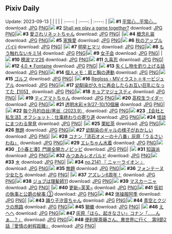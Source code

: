 ## Pixiv Daily
Update: 2023-09-13
|      |      |      |
| :----: | :----: | :----: |
|![](https://pixiv.microyu.workers.dev/c/240x480/img-master/img/2023/09/11/08/04/52/111628494_p0_master1200.jpg) **#1** [平常心…平常心…](https://www.pixiv.net/artworks/111628494) download: [JPG](https://pixiv.microyu.workers.dev/img-original/img/2023/09/11/08/04/52/111628494_p0.jpg) [PNG](https://pixiv.microyu.workers.dev/img-original/img/2023/09/11/08/04/52/111628494_p0.png)|![](https://pixiv.microyu.workers.dev/c/240x480/img-master/img/2023/09/11/00/01/14/111620923_p0_master1200.jpg) **#2** [Shall we play a game together?](https://www.pixiv.net/artworks/111620923) download: [JPG](https://pixiv.microyu.workers.dev/img-original/img/2023/09/11/00/01/14/111620923_p0.jpg) [PNG](https://pixiv.microyu.workers.dev/img-original/img/2023/09/11/00/01/14/111620923_p0.png)|![](https://pixiv.microyu.workers.dev/c/240x480/img-master/img/2023/09/12/00/21/08/111648011_p0_master1200.jpg) **#3** [愛されリネットちゃん](https://www.pixiv.net/artworks/111648011) download: [JPG](https://pixiv.microyu.workers.dev/img-original/img/2023/09/12/00/21/08/111648011_p0.jpg) [PNG](https://pixiv.microyu.workers.dev/img-original/img/2023/09/12/00/21/08/111648011_p0.png)|
|![](https://pixiv.microyu.workers.dev/c/240x480/img-master/img/2023/09/12/06/00/05/111652889_p0_master1200.jpg) **#4** [概念礼装](https://www.pixiv.net/artworks/111652889) download: [JPG](https://pixiv.microyu.workers.dev/img-original/img/2023/09/12/06/00/05/111652889_p0.jpg) [PNG](https://pixiv.microyu.workers.dev/img-original/img/2023/09/12/06/00/05/111652889_p0.png)|![](https://pixiv.microyu.workers.dev/c/240x480/img-master/img/2023/09/12/21/51/27/111669154_p0_master1200.jpg) **#5** [家族愛](https://www.pixiv.net/artworks/111669154) download: [JPG](https://pixiv.microyu.workers.dev/img-original/img/2023/09/12/21/51/27/111669154_p0.jpg) [PNG](https://pixiv.microyu.workers.dev/img-original/img/2023/09/12/21/51/27/111669154_p0.png)|![](https://pixiv.microyu.workers.dev/c/240x480/img-master/img/2023/09/12/00/07/11/111647471_p0_master1200.jpg) **#6** [秋のアップルパイⅱ](https://www.pixiv.net/artworks/111647471) download: [JPG](https://pixiv.microyu.workers.dev/img-original/img/2023/09/12/00/07/11/111647471_p0.jpg) [PNG](https://pixiv.microyu.workers.dev/img-original/img/2023/09/12/00/07/11/111647471_p0.png)|
|![](https://pixiv.microyu.workers.dev/c/240x480/img-master/img/2023/09/11/00/01/57/111621004_p0_master1200.jpg) **#7** [明星ヒマリ](https://www.pixiv.net/artworks/111621004) download: [JPG](https://pixiv.microyu.workers.dev/img-original/img/2023/09/11/00/01/57/111621004_p0.jpg) [PNG](https://pixiv.microyu.workers.dev/img-original/img/2023/09/11/00/01/57/111621004_p0.png)|![](https://pixiv.microyu.workers.dev/c/240x480/img-master/img/2023/09/11/11/39/31/111630992_p0_master1200.jpg) **#8** [もう触れないキミ14](https://www.pixiv.net/artworks/111630992) download: [JPG](https://pixiv.microyu.workers.dev/img-original/img/2023/09/11/11/39/31/111630992_p0.jpg) [PNG](https://pixiv.microyu.workers.dev/img-original/img/2023/09/11/11/39/31/111630992_p0.png)|![](https://pixiv.microyu.workers.dev/c/240x480/img-master/img/2023/09/12/01/02/47/111649171_p0_master1200.jpg) **#9** [女子会](https://www.pixiv.net/artworks/111649171) download: [JPG](https://pixiv.microyu.workers.dev/img-original/img/2023/09/12/01/02/47/111649171_p0.jpg) [PNG](https://pixiv.microyu.workers.dev/img-original/img/2023/09/12/01/02/47/111649171_p0.png)|
|![](https://pixiv.microyu.workers.dev/c/240x480/img-master/img/2023/09/11/18/34/16/111637638_p0_master1200.jpg) **#10** [穂波ママ26](https://www.pixiv.net/artworks/111637638) download: [JPG](https://pixiv.microyu.workers.dev/img-original/img/2023/09/11/18/34/16/111637638_p0.jpg) [PNG](https://pixiv.microyu.workers.dev/img-original/img/2023/09/11/18/34/16/111637638_p0.png)|![](https://pixiv.microyu.workers.dev/c/240x480/img-master/img/2023/09/11/00/00/33/111620837_p0_master1200.jpg) **#11** [久喜忍](https://www.pixiv.net/artworks/111620837) download: [JPG](https://pixiv.microyu.workers.dev/img-original/img/2023/09/11/00/00/33/111620837_p0.jpg) [PNG](https://pixiv.microyu.workers.dev/img-original/img/2023/09/11/00/00/33/111620837_p0.png)|![](https://pixiv.microyu.workers.dev/c/240x480/img-master/img/2023/09/12/20/24/02/111659118_p0_master1200.jpg) **#12** [4.0 ✦ Fontaine](https://www.pixiv.net/artworks/111659118) download: [JPG](https://pixiv.microyu.workers.dev/img-original/img/2023/09/12/20/24/02/111659118_p0.jpg) [PNG](https://pixiv.microyu.workers.dev/img-original/img/2023/09/12/20/24/02/111659118_p0.png)|
|![](https://pixiv.microyu.workers.dev/c/240x480/img-master/img/2023/09/11/00/05/00/111621203_p0_master1200.jpg) **#13** [失くし物を釣り上げる話](https://www.pixiv.net/artworks/111621203) download: [JPG](https://pixiv.microyu.workers.dev/img-original/img/2023/09/11/00/05/00/111621203_p0.jpg) [PNG](https://pixiv.microyu.workers.dev/img-original/img/2023/09/11/00/05/00/111621203_p0.png)|![](https://pixiv.microyu.workers.dev/c/240x480/img-master/img/2023/09/12/07/00/07/111653583_p0_master1200.jpg) **#14** [個人メモ：肩と胸の連動](https://www.pixiv.net/artworks/111653583) download: [JPG](https://pixiv.microyu.workers.dev/img-original/img/2023/09/12/07/00/07/111653583_p0.jpg) [PNG](https://pixiv.microyu.workers.dev/img-original/img/2023/09/12/07/00/07/111653583_p0.png)|![](https://pixiv.microyu.workers.dev/c/240x480/img-master/img/2023/09/11/20/41/31/111640791_master1200.jpg) **#15** [ゴルフ](https://www.pixiv.net/artworks/111640791) download: [JPG](https://pixiv.microyu.workers.dev/img-original/img/2023/09/11/20/41/31/111640791.jpg) [PNG](https://pixiv.microyu.workers.dev/img-original/img/2023/09/11/20/41/31/111640791.png)|
|![](https://pixiv.microyu.workers.dev/c/240x480/img-master/img/2023/09/11/00/16/49/111621659_p0_master1200.jpg) **#16** [Regloss・MVイラスト＋キービジュアル](https://www.pixiv.net/artworks/111621659) download: [JPG](https://pixiv.microyu.workers.dev/img-original/img/2023/09/11/00/16/49/111621659_p0.jpg) [PNG](https://pixiv.microyu.workers.dev/img-original/img/2023/09/11/00/16/49/111621659_p0.png)|![](https://pixiv.microyu.workers.dev/c/240x480/img-master/img/2023/09/12/00/03/49/111647337_p0_master1200.jpg) **#17** [幼馴染が久々に再会したらお互い巨乳になってた【105】](https://www.pixiv.net/artworks/111647337) download: [JPG](https://pixiv.microyu.workers.dev/img-original/img/2023/09/12/00/03/49/111647337_p0.jpg) [PNG](https://pixiv.microyu.workers.dev/img-original/img/2023/09/12/00/03/49/111647337_p0.png)|![](https://pixiv.microyu.workers.dev/c/240x480/img-master/img/2023/09/11/00/00/30/111620825_p0_master1200.jpg) **#18** [キュアマジェスティ](https://www.pixiv.net/artworks/111620825) download: [JPG](https://pixiv.microyu.workers.dev/img-original/img/2023/09/11/00/00/30/111620825_p0.jpg) [PNG](https://pixiv.microyu.workers.dev/img-original/img/2023/09/11/00/00/30/111620825_p0.png)|
|![](https://pixiv.microyu.workers.dev/c/240x480/img-master/img/2023/09/11/00/01/09/111620912_p0_master1200.jpg) **#19** [ティアマトちゃん](https://www.pixiv.net/artworks/111620912) download: [JPG](https://pixiv.microyu.workers.dev/img-original/img/2023/09/11/00/01/09/111620912_p0.jpg) [PNG](https://pixiv.microyu.workers.dev/img-original/img/2023/09/11/00/01/09/111620912_p0.png)|![](https://pixiv.microyu.workers.dev/c/240x480/img-master/img/2023/09/11/21/39/14/111642407_p0_master1200.jpg) **#20** [高校生ライダー](https://www.pixiv.net/artworks/111642407) download: [JPG](https://pixiv.microyu.workers.dev/img-original/img/2023/09/11/21/39/14/111642407_p0.jpg) [PNG](https://pixiv.microyu.workers.dev/img-original/img/2023/09/11/21/39/14/111642407_p0.png)|![](https://pixiv.microyu.workers.dev/c/240x480/img-master/img/2023/09/11/00/00/17/111620781_p0_master1200.jpg) **#21** [透明水彩＊9/27-10/10個展](https://www.pixiv.net/artworks/111620781) download: [JPG](https://pixiv.microyu.workers.dev/img-original/img/2023/09/11/00/00/17/111620781_p0.jpg) [PNG](https://pixiv.microyu.workers.dev/img-original/img/2023/09/11/00/00/17/111620781_p0.png)|
|![](https://pixiv.microyu.workers.dev/c/240x480/img-master/img/2023/09/11/17/15/20/111635936_p0_master1200.jpg) **#22** [每个月的白丝/黑丝（2023.9）](https://www.pixiv.net/artworks/111635936) download: [JPG](https://pixiv.microyu.workers.dev/img-original/img/2023/09/11/17/15/20/111635936_p0.jpg) [PNG](https://pixiv.microyu.workers.dev/img-original/img/2023/09/11/17/15/20/111635936_p0.png)|![](https://pixiv.microyu.workers.dev/c/240x480/img-master/img/2023/09/12/14/30/14/111659487_p0_master1200.jpg) **#23** [【会社と私生活】オフショット：仕事終わりの寄り道](https://www.pixiv.net/artworks/111659487) download: [JPG](https://pixiv.microyu.workers.dev/img-original/img/2023/09/12/14/30/14/111659487_p0.jpg) [PNG](https://pixiv.microyu.workers.dev/img-original/img/2023/09/12/14/30/14/111659487_p0.png)|![](https://pixiv.microyu.workers.dev/c/240x480/img-master/img/2023/09/11/21/00/30/111641302_p0_master1200.jpg) **#24** [怪談にまつわる発見](https://www.pixiv.net/artworks/111641302) download: [JPG](https://pixiv.microyu.workers.dev/img-original/img/2023/09/11/21/00/30/111641302_p0.jpg) [PNG](https://pixiv.microyu.workers.dev/img-original/img/2023/09/11/21/00/30/111641302_p0.png)|
|![](https://pixiv.microyu.workers.dev/c/240x480/img-master/img/2023/09/12/22/00/11/111669434_p0_master1200.jpg) **#25** [栗紅茶](https://www.pixiv.net/artworks/111669434) download: [JPG](https://pixiv.microyu.workers.dev/img-original/img/2023/09/12/22/00/11/111669434_p0.jpg) [PNG](https://pixiv.microyu.workers.dev/img-original/img/2023/09/12/22/00/11/111669434_p0.png)|![](https://pixiv.microyu.workers.dev/c/240x480/img-master/img/2023/09/11/00/01/05/111620906_p0_master1200.jpg) **#26** [無題](https://www.pixiv.net/artworks/111620906) download: [JPG](https://pixiv.microyu.workers.dev/img-original/img/2023/09/11/00/01/05/111620906_p0.jpg) [PNG](https://pixiv.microyu.workers.dev/img-original/img/2023/09/11/00/01/05/111620906_p0.png)|![](https://pixiv.microyu.workers.dev/c/240x480/img-master/img/2023/09/11/00/00/16/111620779_p0_master1200.jpg) **#27** [幼馴染のギャルの様子がおかしい](https://www.pixiv.net/artworks/111620779) download: [JPG](https://pixiv.microyu.workers.dev/img-original/img/2023/09/11/00/00/16/111620779_p0.jpg) [PNG](https://pixiv.microyu.workers.dev/img-original/img/2023/09/11/00/00/16/111620779_p0.png)|
|![](https://pixiv.microyu.workers.dev/c/240x480/img-master/img/2023/09/11/12/24/27/111631695_p0_master1200.jpg) **#28** [コナン「流石オメーの十八番」灰原「うるさいわね」](https://www.pixiv.net/artworks/111631695) download: [JPG](https://pixiv.microyu.workers.dev/img-original/img/2023/09/11/12/24/27/111631695_p0.jpg) [PNG](https://pixiv.microyu.workers.dev/img-original/img/2023/09/11/12/24/27/111631695_p0.png)|![](https://pixiv.microyu.workers.dev/c/240x480/img-master/img/2023/09/11/22/06/17/111643263_p0_master1200.jpg) **#29** [エレちゃん水着](https://www.pixiv.net/artworks/111643263) download: [JPG](https://pixiv.microyu.workers.dev/img-original/img/2023/09/11/22/06/17/111643263_p0.jpg) [PNG](https://pixiv.microyu.workers.dev/img-original/img/2023/09/11/22/06/17/111643263_p0.png)|![](https://pixiv.microyu.workers.dev/c/240x480/img-master/img/2023/09/11/00/26/29/111621970_p0_master1200.jpg) **#30** [【小春と湊】門扉全開カノピッピ](https://www.pixiv.net/artworks/111621970) download: [JPG](https://pixiv.microyu.workers.dev/img-original/img/2023/09/11/00/26/29/111621970_p0.jpg) [PNG](https://pixiv.microyu.workers.dev/img-original/img/2023/09/11/00/26/29/111621970_p0.png)|
|![](https://pixiv.microyu.workers.dev/c/240x480/img-master/img/2023/09/11/00/00/11/111620768_p0_master1200.jpg) **#31** [知論派](https://www.pixiv.net/artworks/111620768) download: [JPG](https://pixiv.microyu.workers.dev/img-original/img/2023/09/11/00/00/11/111620768_p0.jpg) [PNG](https://pixiv.microyu.workers.dev/img-original/img/2023/09/11/00/00/11/111620768_p0.png)|![](https://pixiv.microyu.workers.dev/c/240x480/img-master/img/2023/09/11/19/22/08/111638737_p0_master1200.jpg) **#32** [みつあみレオパルド](https://www.pixiv.net/artworks/111638737) download: [JPG](https://pixiv.microyu.workers.dev/img-original/img/2023/09/11/19/22/08/111638737_p0.jpg) [PNG](https://pixiv.microyu.workers.dev/img-original/img/2023/09/11/19/22/08/111638737_p0.png)|![](https://pixiv.microyu.workers.dev/c/240x480/img-master/img/2023/09/11/00/01/36/111620967_p0_master1200.jpg) **#33** [☆](https://www.pixiv.net/artworks/111620967) download: [JPG](https://pixiv.microyu.workers.dev/img-original/img/2023/09/11/00/01/36/111620967_p0.jpg) [PNG](https://pixiv.microyu.workers.dev/img-original/img/2023/09/11/00/01/36/111620967_p0.png)|
|![](https://pixiv.microyu.workers.dev/c/240x480/img-master/img/2023/09/11/12/24/11/111631690_p0_master1200.jpg) **#34** [no.2141 『 ニャーライオン 』](https://www.pixiv.net/artworks/111631690) download: [JPG](https://pixiv.microyu.workers.dev/img-original/img/2023/09/11/12/24/11/111631690_p0.jpg) [PNG](https://pixiv.microyu.workers.dev/img-original/img/2023/09/11/12/24/11/111631690_p0.png)|![](https://pixiv.microyu.workers.dev/c/240x480/img-master/img/2023/09/11/18/52/37/111638005_p0_master1200.jpg) **#35** [無題](https://www.pixiv.net/artworks/111638005) download: [JPG](https://pixiv.microyu.workers.dev/img-original/img/2023/09/11/18/52/37/111638005_p0.jpg) [PNG](https://pixiv.microyu.workers.dev/img-original/img/2023/09/11/18/52/37/111638005_p0.png)|![](https://pixiv.microyu.workers.dev/c/240x480/img-master/img/2023/09/11/20/56/18/111641144_p0_master1200.jpg) **#36** [フォンテーヌ少女たち](https://www.pixiv.net/artworks/111641144) download: [JPG](https://pixiv.microyu.workers.dev/img-original/img/2023/09/11/20/56/18/111641144_p0.jpg) [PNG](https://pixiv.microyu.workers.dev/img-original/img/2023/09/11/20/56/18/111641144_p0.png)|
|![](https://pixiv.microyu.workers.dev/c/240x480/img-master/img/2023/09/11/00/10/52/111621455_p0_master1200.jpg) **#37** [アズレン6周年！](https://www.pixiv.net/artworks/111621455) download: [JPG](https://pixiv.microyu.workers.dev/img-original/img/2023/09/11/00/10/52/111621455_p0.jpg) [PNG](https://pixiv.microyu.workers.dev/img-original/img/2023/09/11/00/10/52/111621455_p0.png)|![](https://pixiv.microyu.workers.dev/c/240x480/img-master/img/2023/09/11/19/42/51/111639214_p0_master1200.jpg) **#38** [ジョブは理髪師11](https://www.pixiv.net/artworks/111639214) download: [JPG](https://pixiv.microyu.workers.dev/img-original/img/2023/09/11/19/42/51/111639214_p0.jpg) [PNG](https://pixiv.microyu.workers.dev/img-original/img/2023/09/11/19/42/51/111639214_p0.png)|![](https://pixiv.microyu.workers.dev/c/240x480/img-master/img/2023/09/11/14/00/47/111633016_p0_master1200.jpg) **#39** [マスカーニャ](https://www.pixiv.net/artworks/111633016) download: [JPG](https://pixiv.microyu.workers.dev/img-original/img/2023/09/11/14/00/47/111633016_p0.jpg) [PNG](https://pixiv.microyu.workers.dev/img-original/img/2023/09/11/14/00/47/111633016_p0.png)|
|![](https://pixiv.microyu.workers.dev/c/240x480/img-master/img/2023/09/12/00/28/27/111648230_p0_master1200.jpg) **#40** [更新~芙芙~](https://www.pixiv.net/artworks/111648230) download: [JPG](https://pixiv.microyu.workers.dev/img-original/img/2023/09/12/00/28/27/111648230_p0.jpg) [PNG](https://pixiv.microyu.workers.dev/img-original/img/2023/09/12/00/28/27/111648230_p0.png)|![](https://pixiv.microyu.workers.dev/c/240x480/img-master/img/2023/09/11/00/06/32/111621278_p0_master1200.jpg) **#41** [仮初の執事と公爵の秘事 ③](https://www.pixiv.net/artworks/111621278) download: [JPG](https://pixiv.microyu.workers.dev/img-original/img/2023/09/11/00/06/32/111621278_p0.jpg) [PNG](https://pixiv.microyu.workers.dev/img-original/img/2023/09/11/00/06/32/111621278_p0.png)|![](https://pixiv.microyu.workers.dev/c/240x480/img-master/img/2023/09/11/09/49/29/111629639_p0_master1200.jpg) **#42** [体操服阿季](https://www.pixiv.net/artworks/111629639) download: [JPG](https://pixiv.microyu.workers.dev/img-original/img/2023/09/11/09/49/29/111629639_p0.jpg) [PNG](https://pixiv.microyu.workers.dev/img-original/img/2023/09/11/09/49/29/111629639_p0.png)|
|![](https://pixiv.microyu.workers.dev/c/240x480/img-master/img/2023/09/11/00/00/51/111620869_p0_master1200.jpg) **#43** [踊り子汐音ちゃん](https://www.pixiv.net/artworks/111620869) download: [JPG](https://pixiv.microyu.workers.dev/img-original/img/2023/09/11/00/00/51/111620869_p0.jpg) [PNG](https://pixiv.microyu.workers.dev/img-original/img/2023/09/11/00/00/51/111620869_p0.png)|![](https://pixiv.microyu.workers.dev/c/240x480/img-master/img/2023/09/11/12/39/00/111631918_p0_master1200.jpg) **#44** [青空とクジラの旅路](https://www.pixiv.net/artworks/111631918) download: [JPG](https://pixiv.microyu.workers.dev/img-original/img/2023/09/11/12/39/00/111631918_p0.jpg) [PNG](https://pixiv.microyu.workers.dev/img-original/img/2023/09/11/12/39/00/111631918_p0.png)|![](https://pixiv.microyu.workers.dev/c/240x480/img-master/img/2023/09/11/18/00/05/111636778_p0_master1200.jpg) **#45** [獅蠍](https://www.pixiv.net/artworks/111636778) download: [JPG](https://pixiv.microyu.workers.dev/img-original/img/2023/09/11/18/00/05/111636778_p0.jpg) [PNG](https://pixiv.microyu.workers.dev/img-original/img/2023/09/11/18/00/05/111636778_p0.png)|
|![](https://pixiv.microyu.workers.dev/c/240x480/img-master/img/2023/09/11/22/15/17/111643566_p0_master1200.jpg) **#46** [えへへ](https://www.pixiv.net/artworks/111643566) download: [JPG](https://pixiv.microyu.workers.dev/img-original/img/2023/09/11/22/15/17/111643566_p0.jpg) [PNG](https://pixiv.microyu.workers.dev/img-original/img/2023/09/11/22/15/17/111643566_p0.png)|![](https://pixiv.microyu.workers.dev/c/240x480/img-master/img/2023/09/12/17/04/14/111661830_p0_master1200.jpg) **#47** [灰原「ほら、起きなさい」コナン「……んぁ…？」](https://www.pixiv.net/artworks/111661830) download: [JPG](https://pixiv.microyu.workers.dev/img-original/img/2023/09/12/17/04/14/111661830_p0.jpg) [PNG](https://pixiv.microyu.workers.dev/img-original/img/2023/09/12/17/04/14/111661830_p0.png)|![](https://pixiv.microyu.workers.dev/c/240x480/img-master/img/2023/09/11/08/59/10/111629048_p0_master1200.jpg) **#48** [便利屋斎藤さん、異世界に行く　第9節2話『愛情の射程距離』](https://www.pixiv.net/artworks/111629048) download: [JPG](https://pixiv.microyu.workers.dev/img-original/img/2023/09/11/08/59/10/111629048_p0.jpg) [PNG](https://pixiv.microyu.workers.dev/img-original/img/2023/09/11/08/59/10/111629048_p0.png)|
